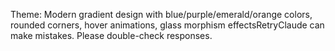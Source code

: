  Theme: Modern gradient design with blue/purple/emerald/orange colors, rounded corners, hover animations, glass morphism effectsRetryClaude can make mistakes. Please double-check responses.